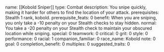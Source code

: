 name: [[Kobold Sniper]]
type: Combat
description: You snipe quickly, making it harder for others to find the location of your attack.
prerequisites: Stealth 1 rank, kobold.
prerequisite_feats: 0
benefit: When you are sniping, you only take a -10 penalty on your Stealth checks to stay hidden.
normal: You take a -20 penalty on your Stealth check to maintain your obscured location while sniping.
special: 0
teamwork: 0
critical: 0
grit: 0
style: 0
performance: 0
racial: 1
companion_familiar: 0
race_name: Kobold
note: 0
goal: 0
completion_benefit: 0
multiples: 0
suggested_traits: 0
